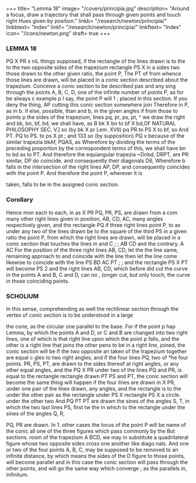 +++
title= "Lemma 18"
image= "/covers/principia.jpg"
description= "Around a focus, draw a trajectory that shall pass through given points and touch right Hues given by position."
linkb= "/research/newton/principia/"
linkbtext= "Index"
linkf= "/research/newton/principia/"
linkftext= "Index"
icon= "/icons/newton.png"
draft= true
+++

### LEMMA 18

PQ X PR
s niL things supposed, if the rectangle
of the lines drawn
is
to
the
to the two opposite sides of the trapezium
rectangle PS X
in
a
sides
two
those drawn to the other
given ratio, the point P,
The
PT
of
from whence
those lines are drawn, will be placed in
a conic
section
described about the trapezium.
Conceive a conic section to be described pas
and any
sing through the points A, B, C, D,
one of the infinite number of points P, as for
be always c
example p I say, the point P will
1
;
placed in this section.
If
you deny the
thing,
AP
cutting this conic section somewhere
join
Therefore
in P, as in b.
if
else,
possible, than
and b, in the given angles
if from those
to
points p
the sides of the trapezium,
lines pq, pr, ps, pt,
^
we draw the right
and bk, bn, bf, bd, we shall have,
as
B
bk
X
bn
to
bf
X
bd,OF NATURAL PHILOSOPHY
SEC. V.]
so (by
bk
X pr
Lem. XVII) pq
PR to PS X
to bf, so
And
PT.
PQ
to
PS.
to
ps X pt ; and
133
so (by supposition)
PQ x
because of the similar trapezia bkAf, PQAS, as
Wherefore by dividing the terms of the preceding
proportion by the correspondent terms of this, we shall have bn to bd as
to PT.
And therefore the equiangular trapezia ~Dnbd, DRPT, are
PR
similar,
DP do coincide.
and consequently their diagonals D6,
Wherefore
b falls in the intersection of the right lines AP, DP, and consequently
coincides with the point P.
And therefore the point P, wherever it is

taken, falls to be in the assigned conic section.


### Corollary 

Hence mon
each to each, in as
X PR
PQ, PR, PS, are drawn from a com
many other right lines given in position, AB, CD, AC,
many angles respectively given, and the rectangle PQ
if three right lines
point P, to as
under any two of the lines drawn be
to the
square of the third
PS
in a given ratio
the point P, from which the right lines are drawn, will
be placed in a conic section that touches the lines
in
and C
;
;
AB CD
and the contrary.
A
AC
For the
position of the three right lines AB, CD,
let
the
the
line
same,
remaining
approach to and coincide with the
line
then let the line
come likewise to coincide with the line PS
BD
AC
PT
;
;
and the rectangle PS X PT will become PS 2 and the right lines AB, CD,
which before did cut the curve in the points A and B, C and D, can no
,
(onger cut, but only touch, the curve in those coinciding points.


### SCHOLIUM

In this sense, comprehending as well the rectilinear section through the vertex of conic section is to be understood in a large

the cone, as the circular one parallel to the base.
For if the point p hap
Lemma,
by which the points A and D, or C and B are
changed into two right lines, one of which
is that
right line upon which the point p falls,
and the other is a right line that joins the other
pens to be in a right
line,
joined, the conic section will be
If the two opposite an
taken
of
the
trapezium
together are equal c
gles
to two right angles, and if the four lines PQ,
two of *he four points.
PR, PS, PT, are drawn to the sides thereof at
right angles, or any other equal angles, and the
PQ X PR under two of the lines
PQ and PR, is equal to the rectangle
rectangle
drawn
PT
PS and PT, the conic section will become
the same thing will happen if the four lines are drawn in
X PR, under one pair of the lines drawn,
any angles, and the rectangle
is to the
under
the other pair as the rectangle under
PS
X
rectangle
PS X
a circle.
under the other two
And
PQ
PT
PT
are drawn
the sines of the angles S, T, in which the two last lines PS,
first tw
the
in
which
to the rectangle under the sines of the
angles Q, R,


PQ,
PR
are drawn.
In 
1.
other cases the locus of the point P will be
name of the conic
all
one of the three figures which pass commonly by the
But
sections.
room of the trapezium A BCD, we may
in
substitute a
quadrilateral figure whose two opposite sides cross one another like diago
nals.
And one or two of the four points A, B, C,
may be supposed to
be removed to an infinite distance, by which means the sides of the
D
figure
to those points, will become parallel
and in this case the
conic section will pass through the other points, and will go the same way
which converge
;
as the parallels
in,
infinitum.
